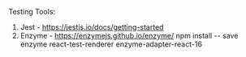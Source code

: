 Testing Tools:

1. Jest - https://jestjs.io/docs/getting-started
2. Enzyme - https://enzymejs.github.io/enzyme/
   npm install -- save enzyme react-test-renderer enzyme-adapter-react-16
